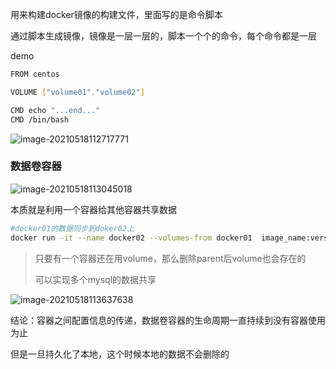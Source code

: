 用来构建docker镜像的构建文件，里面写的是命令脚本



通过脚本生成镜像，镜像是一层一层的，脚本一个个的命令，每个命令都是一层





demo

```bash
FROM centos

VOLUME ["volume01"."volume02"]

CMD echo "...end..."
CMD /bin/bash
```

![image-20210518112717771](https://gitee.com/BothSavage/PicGo/raw/master//image/20210518112717.png)

### 数据卷容器

![image-20210518113045018](https://gitee.com/BothSavage/PicGo/raw/master//image/20210518113045.png)

本质就是利用一个容器给其他容器共享数据

 ```bash
 #docker01的数据同步到doker02上
 docker run -it --name docker02 --volumes-from docker01  image_name:version
 
 ```

> 只要有一个容器还在用volume，那么删除parent后volume也会存在的
>
> 可以实现多个mysql的数据共享

![image-20210518113637638](https://gitee.com/BothSavage/PicGo/raw/master//image/20210518113637.png)

结论：容器之间配置信息的传递，数据卷容器的生命周期一直持续到没有容器使用为止

但是一旦持久化了本地，这个时候本地的数据不会删除的